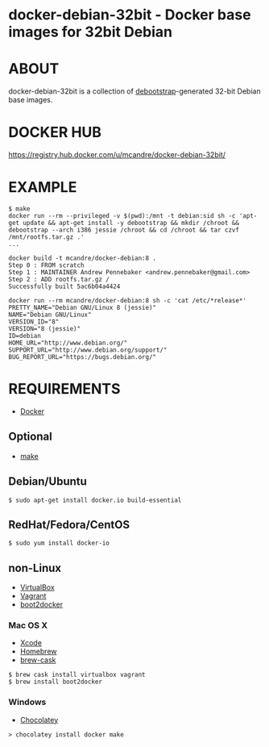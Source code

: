 # docker-debian-32bit - Docker base images for 32bit Debian

# ABOUT

docker-debian-32bit is a collection of [debootstrap](https://wiki.debian.org/Debootstrap)-generated 32-bit Debian base images.

# DOCKER HUB

https://registry.hub.docker.com/u/mcandre/docker-debian-32bit/

# EXAMPLE

```
$ make
docker run --rm --privileged -v $(pwd):/mnt -t debian:sid sh -c 'apt-get update && apt-get install -y debootstrap && mkdir /chroot && debootstrap --arch i386 jessie /chroot && cd /chroot && tar czvf /mnt/rootfs.tar.gz .'
...

docker build -t mcandre/docker-debian:8 .
Step 0 : FROM scratch
Step 1 : MAINTAINER Andrew Pennebaker <andrew.pennebaker@gmail.com>
Step 2 : ADD rootfs.tar.gz /
Successfully built 5ac6b04a4424

docker run --rm mcandre/docker-debian:8 sh -c 'cat /etc/*release*'
PRETTY_NAME="Debian GNU/Linux 8 (jessie)"
NAME="Debian GNU/Linux"
VERSION_ID="8"
VERSION="8 (jessie)"
ID=debian
HOME_URL="http://www.debian.org/"
SUPPORT_URL="http://www.debian.org/support/"
BUG_REPORT_URL="https://bugs.debian.org/"
```

# REQUIREMENTS

* [Docker](https://www.docker.com/)

## Optional

* [make](http://www.gnu.org/software/make/)

## Debian/Ubuntu

```
$ sudo apt-get install docker.io build-essential
```

## RedHat/Fedora/CentOS

```
$ sudo yum install docker-io
```

## non-Linux

* [VirtualBox](https://www.virtualbox.org/)
* [Vagrant](https://www.vagrantup.com/)
* [boot2docker](http://boot2docker.io/)

### Mac OS X

* [Xcode](http://itunes.apple.com/us/app/xcode/id497799835?ls=1&mt=12)
* [Homebrew](http://brew.sh/)
* [brew-cask](http://caskroom.io/)

```
$ brew cask install virtualbox vagrant
$ brew install boot2docker
```

### Windows

* [Chocolatey](https://chocolatey.org/)

```
> chocolatey install docker make
```
